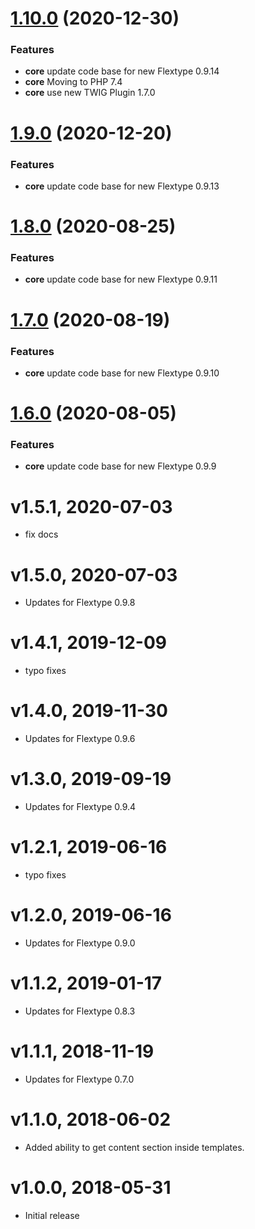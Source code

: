 <a name="1.10.0"></a>
# [1.10.0](https://github.com/flextype-plugins/section) (2020-12-30)

### Features

* **core** update code base for new Flextype 0.9.14
* **core** Moving to PHP 7.4
* **core** use new TWIG Plugin 1.7.0

<a name="1.9.0"></a>
# [1.9.0](https://github.com/flextype-plugins/section) (2020-12-20)

### Features

* **core** update code base for new Flextype 0.9.13

<a name="1.8.0"></a>
# [1.8.0](https://github.com/flextype-plugins/section) (2020-08-25)

### Features

* **core** update code base for new Flextype 0.9.11

<a name="1.7.0"></a>
# [1.7.0](https://github.com/flextype-plugins/section) (2020-08-19)

### Features

* **core** update code base for new Flextype 0.9.10

<a name="1.6.0"></a>
# [1.6.0](https://github.com/flextype-plugins/section) (2020-08-05)

### Features

* **core** update code base for new Flextype 0.9.9

# v1.5.1, 2020-07-03
* fix docs

# v1.5.0, 2020-07-03
* Updates for Flextype 0.9.8

# v1.4.1, 2019-12-09
* typo fixes

# v1.4.0, 2019-11-30
* Updates for Flextype 0.9.6

# v1.3.0, 2019-09-19
* Updates for Flextype 0.9.4

# v1.2.1, 2019-06-16
* typo fixes

# v1.2.0, 2019-06-16
* Updates for Flextype 0.9.0

# v1.1.2, 2019-01-17
* Updates for Flextype 0.8.3

# v1.1.1, 2018-11-19
* Updates for Flextype 0.7.0

# v1.1.0, 2018-06-02
* Added ability to get content section inside templates.

# v1.0.0, 2018-05-31
* Initial release
